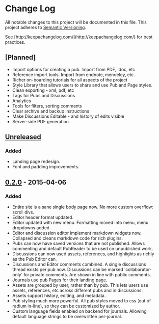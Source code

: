 # Change Log
All notable changes to this project will be documented in this file.
This project adheres to [Semantic Versioning](http://semver.org/).

See [http://keepachangelog.com/](http://keepachangelog.com/) for best practices.

## [Planned]
- Import options for creating a pub. Import from PDF, .doc, etc
- Reference import tools. Import from endnote, mendeley, etc.
- Richer on-boarding tutorials for all aspects of the project
- Style Library that allows users to share and use Pub and Page styles.
- Clean exporting - xml, pdf, etc
- Tags for Pubs and Discussions
- Analytics
- Tools for filters, sorting comments
- Clear archive and backup instructions
- Make Discussions Editable - and history of edits visible
- Server-side PDF generation

## [Unreleased]
### Added
- Landing page redesign.
- Font and padding improvements.

## [0.2.0] - 2015-04-06
### Added
- Entire site is a sane single body page now. No more custom overflow: scroll divs.
- Editor header format updated.
- Editor updated with new menu. Formatting moved into menu, menu dropdowns added.
- Editor and discussion editor implement markdown widgets now. Collapsed and cleans markdown code for rich plugins.
- Pubs can now have saved versions that are not published. Allows commenting and default PubReader to be used on unpublished work.
- Discussions can now used assets, references, and highlights as richly as the Pub Editor can.
- Discussions and Editor comments combined. A single discussions thread exists per pub now. Discussions can be marked 'collaborator-only' for private comments. Are shown in line with public comments.
- Journals use pub Pages for their landing page.
- Assets are grouped by user, rather than by pub. This lets users use assets, references, etc across different pubs and in discussions.
- Assets support history, editing, and metadata.
- Pub styling much more powerful. All pub styles moved to css (out of radium in-line), so they can be customized by author.
- Custom language fields enabled on backend for journals. Allowing default language strings to be overwritten per-journal.


[Unreleased]: https://github.com/pubpub/pubpub/compare/v0.2.0...HEAD
[0.2.0]: https://github.com/pubpub/pubpub/compare/v0.2.0...HEAD
